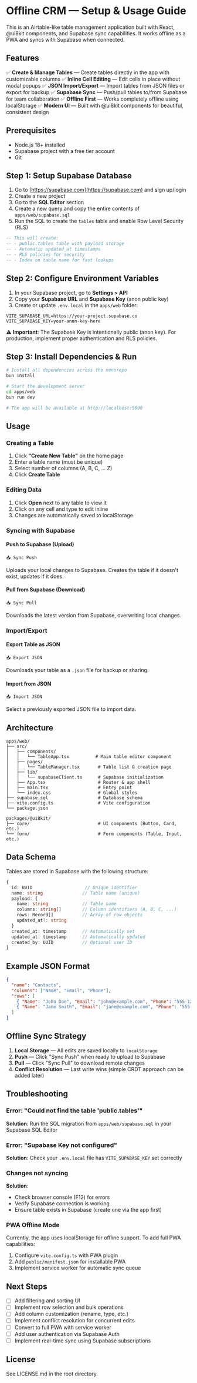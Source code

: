 # Offline CRM — Setup & Usage Guide

This is an Airtable-like table management application built with React, @ui8kit components, and Supabase sync capabilities. It works offline as a PWA and syncs with Supabase when connected.

## Features

✅ **Create & Manage Tables** — Create tables directly in the app with customizable columns
✅ **Inline Cell Editing** — Edit cells in place without modal popups
✅ **JSON Import/Export** — Import tables from JSON files or export for backup
✅ **Supabase Sync** — Push/pull tables to/from Supabase for team collaboration
✅ **Offline First** — Works completely offline using localStorage
✅ **Modern UI** — Built with @ui8kit components for beautiful, consistent design

## Prerequisites

- Node.js 18+ installed
- Supabase project with a free tier account
- Git

## Step 1: Setup Supabase Database

1. Go to [https://supabase.com](https://supabase.com) and sign up/login
2. Create a new project
3. Go to the **SQL Editor** section
4. Create a new query and copy the entire contents of `apps/web/supabase.sql`
5. Run the SQL to create the `tables` table and enable Row Level Security (RLS)

```sql
-- This will create:
-- - public.tables table with payload storage
-- - Automatic updated_at timestamps
-- - RLS policies for security
-- - Index on table name for fast lookups
```

## Step 2: Configure Environment Variables

1. In your Supabase project, go to **Settings > API**
2. Copy your **Supabase URL** and **Supabase Key** (anon public key)
3. Create or update `.env.local` in the `apps/web` folder:

```env
VITE_SUPABASE_URL=https://your-project.supabase.co
VITE_SUPABASE_KEY=your-anon-key-here
```

⚠️ **Important**: The Supabase Key is intentionally public (anon key). For production, implement proper authentication and RLS policies.

## Step 3: Install Dependencies & Run

```bash
# Install all dependencies across the monorepo
bun install

# Start the development server
cd apps/web
bun run dev

# The app will be available at http://localhost:5000
```

## Usage

### Creating a Table

1. Click **"Create New Table"** on the home page
2. Enter a table name (must be unique)
3. Select number of columns (A, B, C, ... Z)
4. Click **Create Table**

### Editing Data

1. Click **Open** next to any table to view it
2. Click on any cell and type to edit inline
3. Changes are automatically saved to localStorage

### Syncing with Supabase

#### Push to Supabase (Upload)
```
📤 Sync Push
```
Uploads your local changes to Supabase. Creates the table if it doesn't exist, updates if it does.

#### Pull from Supabase (Download)
```
📥 Sync Pull
```
Downloads the latest version from Supabase, overwriting local changes.

### Import/Export

#### Export Table as JSON
```
📥 Export JSON
```
Downloads your table as a `.json` file for backup or sharing.

#### Import from JSON
```
📤 Import JSON
```
Select a previously exported JSON file to import data.

## Architecture

```
apps/web/
├── src/
│   ├── components/
│   │   └── TableApp.tsx          # Main table editor component
│   ├── pages/
│   │   └── TableManager.tsx       # Table list & creation page
│   ├── lib/
│   │   └── supabaseClient.ts      # Supabase initialization
│   ├── App.tsx                    # Router & app shell
│   ├── main.tsx                   # Entry point
│   └── index.css                  # Global styles
├── supabase.sql                   # Database schema
├── vite.config.ts                 # Vite configuration
└── package.json

packages/@ui8kit/
├── core/                          # UI components (Button, Card, etc.)
└── form/                          # Form components (Table, Input, etc.)
```

## Data Schema

Tables are stored in Supabase with the following structure:

```typescript
{
  id: UUID                    // Unique identifier
  name: string               // Table name (unique)
  payload: {
    name: string             // Table name
    columns: string[]        // Column identifiers (A, B, C, ...)
    rows: Record[]           // Array of row objects
    updated_at?: string
  }
  created_at: timestamp      // Automatically set
  updated_at: timestamp      // Automatically updated
  created_by: UUID           // Optional user ID
}
```

## Example JSON Format

```json
{
  "name": "Contacts",
  "columns": ["Name", "Email", "Phone"],
  "rows": [
    { "Name": "John Doe", "Email": "john@example.com", "Phone": "555-1234" },
    { "Name": "Jane Smith", "Email": "jane@example.com", "Phone": "555-5678" }
  ]
}
```

## Offline Sync Strategy

1. **Local Storage** — All edits are saved locally to `localStorage`
2. **Push** — Click "Sync Push" when ready to upload to Supabase
3. **Pull** — Click "Sync Pull" to download remote changes
4. **Conflict Resolution** — Last write wins (simple CRDT approach can be added later)

## Troubleshooting

### Error: "Could not find the table 'public.tables'"
**Solution**: Run the SQL migration from `apps/web/supabase.sql` in your Supabase SQL Editor

### Error: "Supabase Key not configured"
**Solution**: Check your `.env.local` file has `VITE_SUPABASE_KEY` set correctly

### Changes not syncing
**Solution**: 
- Check browser console (F12) for errors
- Verify Supabase connection is working
- Ensure table exists in Supabase (create one via the app first)

### PWA Offline Mode
Currently, the app uses localStorage for offline support. To add full PWA capabilities:
1. Configure `vite.config.ts` with PWA plugin
2. Add `public/manifest.json` for installable PWA
3. Implement service worker for automatic sync queue

## Next Steps

- [ ] Add filtering and sorting UI
- [ ] Implement row selection and bulk operations
- [ ] Add column customization (rename, type, etc.)
- [ ] Implement conflict resolution for concurrent edits
- [ ] Convert to full PWA with service worker
- [ ] Add user authentication via Supabase Auth
- [ ] Implement real-time sync using Supabase subscriptions

## License

See LICENSE.md in the root directory.
